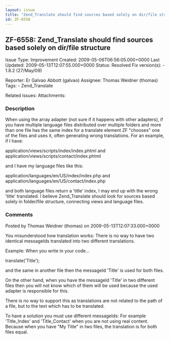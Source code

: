 ```yaml
---
layout: issue
title: "Zend_Translate should find sources based solely on dir/file structure"
id: ZF-6558
---
```


ZF-6558: Zend\_Translate should find sources based solely on dir/file structure
-------------------------------------------------------------------------------

 Issue Type: Improvement Created: 2009-05-06T06:56:05.000+0000 Last Updated: 2009-05-13T12:07:55.000+0000 Status: Resolved Fix version(s): - 1.8.2 (27/May/09)
 
 Reporter:  Er Galvao Abbott (galvao)  Assignee:  Thomas Weidner (thomas)  Tags: - Zend\_Translate
 
 Related issues: 
 Attachments: 
### Description

When using the array adapter (not sure if it happens with other adapters), if you have multiple language files distributed over multiple folders and more than one file has the same index for a translate element ZF "chooses" one of the files and uses it, often generating wrong translations. For an example, if I have:

application/views/scripts/index/index.phtml and application/views/scripts/contact/index.phtml

and I have my language files like this:

application/languages/en/US/index/index.php and application/languages/en/US/contact/index.php

and both language files return a 'title' index, I may end up with the wrong 'title' translated. I believe Zend\_Translate should look for sources based solely in folder/file structure, connecting views and language files.

 

 

### Comments

Posted by Thomas Weidner (thomas) on 2009-05-13T12:07:33.000+0000

You misunderstood how translation works: There is no way to have two identical messageIds translated into two different translations.

Example: When you write in your code...

translate('Title');

and the same in another file then the messageId 'Title' is used for both files.

On the other hand, when you have the messageId 'Title' in two different files then you will not know which of them will be used because the used adapter is responsible for this.

There is no way to support this as translations are not related to the path of a file, but to the text which has to be translated.

To have a solution you must use different messageIds: For example 'Title\_Index' and 'Title\_Contact' when you are not using real content. Because when you have "My Title" in two files, the translation is for both files equal.

 

 